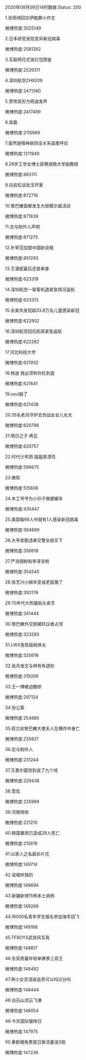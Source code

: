 2020年08月09日14时数据
Status: 200

1.张雨绮回应伊能静小作文

微博热度:3025149

2.日本研究发现变异新冠病毒

微博热度:2581262

3.互联网花式发红包图鉴

微博热度:2526311

4.深圳航空ZH9209

微博热度:2471360

5.贾玲吴彤为杨迪发声

微博热度:2417499

6.吴磊

微博热度:2115989

7.虽然是精神病但没关系首尾呼应

微博热度:1211949

8.26岁工学女博士获聘湖南大学副教授

微博热度:883111

9.白岩松谈张玉环案

微博热度:872716

10.黎巴嫩首都发生大规模示威活动

微博热度:871839

11.恋与制作人声明

微博热度:871275

12.朴宰范加盟中国新说唱

微博热度:851293

13.王漫妮最后还是单身

微博热度:623319

14.深圳航空一架客机遇紧急情况返航

微博热度:623313

15.全美共发现超33.8万名儿童感染新冠

微博热度:622902

16.深圳航空回应航班紧急返航

微博热度:622282

17.河北科技大学

微博热度:621932

18.杨迪 我必须和你杠到底

微博热度:621641

19.soul崩了

微博热度:621438

20.35名老兵守护去世战友女儿长大

微博热度:620796

21.明日之子 再见

微博热度:620757

22.时代少年团 姐姐真漂亮

微博热度:596675

23.微软

微博热度:515606

24.木工爷爷为小孙子做螳螂车

微博热度:435447

25.美国每66人中就有1人感染新冠病毒

微博热度:364699

26.大爷卖鹅违章交警全部买下

微博热度:356618

27.严浩翔粉和李泽言粉

微博热度:354545

28.张艺兴小绵羊变成老狐狸了

微博热度:350178

29.70年代大熊猫街头卖艺

微博热度:341444

30.黎巴嫩外交部被抗议者占领

微博热度:323293

31.LWX急性扁桃体炎

微博热度:320618

32.张月发文与林有有道别

微博热度:315009

33.王一博被迫撒娇

微博热度:297124

34.张公案

微博热度:254885

35.荷兰驻黎巴嫩大使夫人在爆炸中身亡

微博热度:235821

36.恋与制作人

微博热度:231244

37.王嘉尔震惊到说了九个哇

微博热度:229438

38.雪炫

微博热度:225999

39.河南特岗

微博热度:221210

40.韩国暴雨已造成28人死亡

微博热度:215619

41.以家人之名超长片花

微博热度:149714

42.说唱听我的

微博热度:149694

43.新疆新增15例本土病例

微博热度:149268

44.16000名青年学生报名参加海军招飞

微博热度:149168

45.TFBOYS武侠风写真

微博热度:148817

46.东契奇最年轻单赛季三双王

微博热度:148492

47.宋小女含泪说追责可以吗过分吗

微博热度:148444

48.白石山流云飞瀑

微博热度:148054

49.今天国际猫咪日

微博热度:147975

50.黄鹤楼免票首日客流量涨3倍

微博热度:147236


